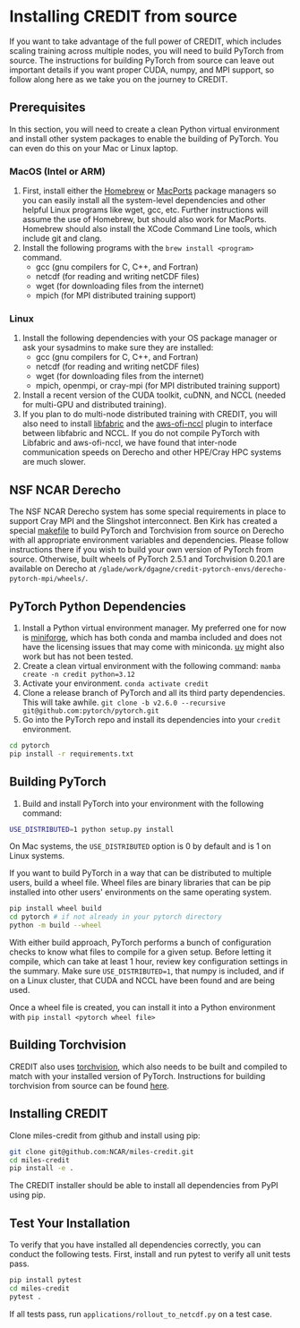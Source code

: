 # Installing CREDIT from source

If you want to take advantage of the full power of CREDIT,
which includes scaling training across multiple nodes, you 
will need to build PyTorch from source. The instructions
for building PyTorch from source can leave out important
details if you want proper CUDA, numpy, and MPI support, 
so follow along here as we take you on the journey to 
CREDIT.

## Prerequisites
In this section, you will need to create a clean Python
virtual environment and install other system packages to
enable the building of PyTorch. You can even do this on your
Mac or Linux laptop.

### MacOS (Intel or ARM)
1. First, install either the [Homebrew](https://brew.sh/) or [MacPorts](https://www.macports.org/) package managers 
so you can easily install all the system-level dependencies and other helpful Linux programs like wget, gcc, etc.
Further instructions will assume the use of Homebrew, but should also work for MacPorts. Homebrew
should also install the XCode Command Line tools, which include git and clang.
2. Install the following programs with the `brew install <program>`
command.
    * gcc (gnu compilers for C, C++, and Fortran)
    * netcdf (for reading and writing netCDF files)
    * wget (for downloading files from the internet)
    * mpich (for MPI distributed training support)
### Linux
1. Install the following dependencies with your OS package manager or ask your sysadmins to make sure
they are installed:
   * gcc (gnu compilers for C, C++, and Fortran)
   * netcdf (for reading and writing netCDF files)
   * wget (for downloading files from the internet)
   * mpich, openmpi, or cray-mpi (for MPI distributed training support)
2. Install a recent version of the CUDA toolkit, cuDNN, and NCCL (needed for multi-GPU and distributed training).
3. If you plan to do multi-node distributed training with CREDIT, you will also need to install 
[libfabric](https://github.com/ofiwg/libfabric) and the [aws-ofi-nccl](https://github.com/aws/aws-ofi-nccl) plugin
to interface between libfabric and NCCL. If you do not compile PyTorch with Libfabric and aws-ofi-nccl, 
we have found that inter-node communication speeds on Derecho and other HPE/Cray HPC systems are much slower.

## NSF NCAR Derecho
The NSF NCAR Derecho system has some special requirements in place to support Cray MPI and the Slingshot
interconnect. Ben Kirk has created a special [makefile](https://github.com/benkirk/derecho-pytorch-mpi) to
build PyTorch and Torchvision from source on Derecho with all appropriate environment variables and dependencies.
Please follow instructions there if you wish to build your own version of PyTorch from source. Otherwise,
built wheels of PyTorch 2.5.1 and Torchvision 0.20.1 are available on Derecho 
at `/glade/work/dgagne/credit-pytorch-envs/derecho-pytorch-mpi/wheels/`. 

## PyTorch Python Dependencies
1. Install a Python virtual environment manager. My preferred one for now is
[miniforge](https://github.com/conda-forge/miniforge), which has both conda and mamba included and does not have the 
licensing issues that may come with miniconda. [uv](https://astral.sh/blog/uv) might also work but has not been tested.
2. Create a clean virtual environment with the following command:
`mamba create -n credit python=3.12`
3. Activate your environment. `conda activate credit`
4. Clone a release branch of PyTorch and all its third party dependencies. This will take awhile.
`git clone -b v2.6.0 --recursive git@github.com:pytorch/pytorch.git`
5. Go into the PyTorch repo and install its dependencies into your `credit` environment.
```bash
cd pytorch
pip install -r requirements.txt
```
## Building PyTorch
1. Build and install PyTorch into your environment with the following command:
```bash
USE_DISTRIBUTED=1 python setup.py install
```
On Mac systems, the `USE_DISTRIBUTED` option is 0 by default and is 1 on Linux systems.

If you want to build PyTorch in a way that can be distributed to multiple users, build a wheel file.
Wheel files are binary libraries that can be pip installed into other users' environments on the same operating system.
```bash
pip install wheel build
cd pytorch # if not already in your pytorch directory
python -m build --wheel
```

With either build approach, PyTorch performs a bunch of configuration checks to know what files to compile for a given 
setup. Before letting it compile, which can take at least 1 hour, review key configuration settings in the summary.
Make sure `USE_DISTRIBUTED=1`, that numpy is included, and if on a Linux cluster, that 
CUDA and NCCL have been found and are being used.

Once a wheel file is created, you can install it into a Python environment with
`pip install <pytorch wheel file>`

## Building Torchvision
CREDIT also uses [torchvision](https://github.com/pytorch/vision), which also needs to be built and compiled to match
with your installed version of PyTorch. Instructions for building torchvision from source
can be found [here](https://github.com/pytorch/vision/blob/main/CONTRIBUTING.md#development-installation). 

## Installing CREDIT
Clone miles-credit from github and install using pip:
```bash
git clone git@github.com:NCAR/miles-credit.git
cd miles-credit
pip install -e .
```
The CREDIT installer should be able to install all dependencies from PyPI using
pip. 

## Test Your Installation
To verify that you have installed all dependencies correctly, you can conduct the following tests.
First, install and run pytest to verify all unit tests pass.
```bash
pip install pytest
cd miles-credit
pytest .
```

If all tests pass, run `applications/rollout_to_netcdf.py` on a test case.
